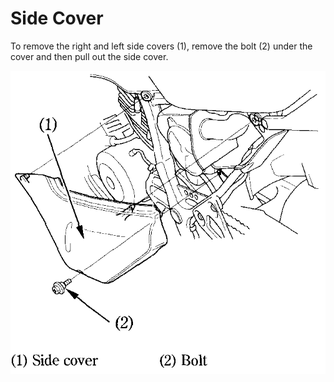 # Side Cover

To remove the right and left side covers \(1\), remove the bolt \(2\) under the cover and then pull out the side cover.​

![](../../.gitbook/assets/owners-022.png)

